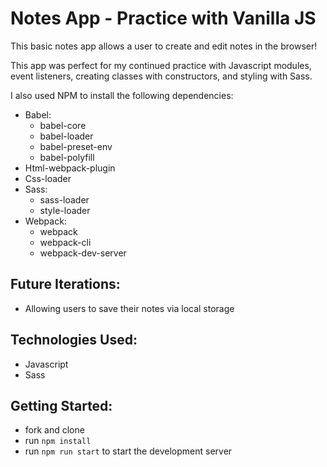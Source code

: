 # Notes App - Practice with Vanilla JS

This basic notes app allows a user to create and edit notes in the browser!

This app was perfect for my continued practice with Javascript modules, event listeners, creating classes with constructors, and styling with Sass.

I also used NPM to install the following dependencies:
- Babel:
  - babel-core
  - babel-loader
  - babel-preset-env
  - babel-polyfill
- Html-webpack-plugin
- Css-loader
- Sass:
  - sass-loader
  - style-loader
- Webpack:
  - webpack
  - webpack-cli
  - webpack-dev-server

## Future Iterations:
- Allowing users to save their notes via local storage

## Technologies Used:
- Javascript
- Sass

## Getting Started:
- fork and clone
- run `npm install`
- run `npm run start` to start the development server
